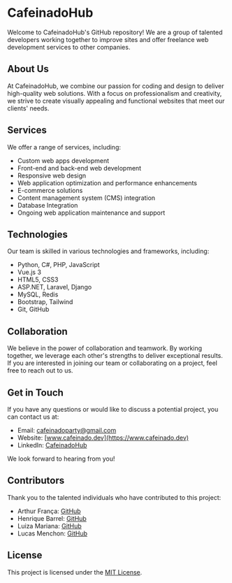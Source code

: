 # CafeinadoHub

Welcome to CafeinadoHub's GitHub repository! We are a group of talented developers working together to improve sites and offer freelance web development services to other companies.

## About Us

At CafeinadoHub, we combine our passion for coding and design to deliver high-quality web solutions. With a focus on professionalism and creativity, we strive to create visually appealing and functional websites that meet our clients' needs.

## Services

We offer a range of services, including:

- Custom web apps development
- Front-end and back-end web development
- Responsive web design
- Web application optimization and performance enhancements
- E-commerce solutions
- Content management system (CMS) integration
- Database Integration
- Ongoing web application maintenance and support

## Technologies

Our team is skilled in various technologies and frameworks, including:

- Python, C#, PHP, JavaScript
- Vue.js 3
- HTML5, CSS3
- ASP.NET, Laravel, Django
- MySQL, Redis
- Bootstrap, Tailwind
- Git, GitHub

## Collaboration

We believe in the power of collaboration and teamwork. By working together, we leverage each other's strengths to deliver exceptional results. If you are interested in joining our team or collaborating on a project, feel free to reach out to us.

## Get in Touch

If you have any questions or would like to discuss a potential project, you can contact us at:

- Email: [cafeinadoparty@gmail.com](mailto:cafeinadoparty@gmail.com)
- Website: [www.cafeinado.dev](https://www.cafeinado.dev)
- LinkedIn: [CafeinadoHub](https://www.linkedin.com/company/cafeinadohub)

We look forward to hearing from you!

## Contributors

Thank you to the talented individuals who have contributed to this project:

- Arthur França: [GitHub](https://github.com/engArthurFranca)
- Henrique Barrel: [GitHub](https://github.com/Barrel-R)
- Luiza Mariana: [GitHub](https://github.com/luhNeves)
- Lucas Menchon: [GitHub](https://github.com/lucasmenchon)

## License

This project is licensed under the [MIT License](LICENSE).
